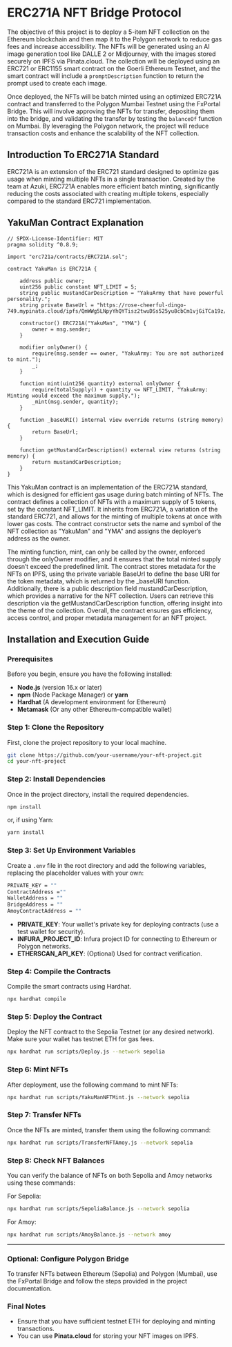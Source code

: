 # ERC271A NFT Bridge Protocol 

The objective of this project is to deploy a 5-item NFT collection on the Ethereum blockchain and then map it to the Polygon network to reduce gas fees and increase accessibility. The NFTs will be generated using an AI image generation tool like DALLE 2 or Midjourney, with the images stored securely on IPFS via Pinata.cloud. The collection will be deployed using an ERC721 or ERC1155 smart contract on the Goerli Ethereum Testnet, and the smart contract will include a `promptDescription` function to return the prompt used to create each image.

Once deployed, the NFTs will be batch minted using an optimized ERC721A contract and transferred to the Polygon Mumbai Testnet using the FxPortal Bridge. This will involve approving the NFTs for transfer, depositing them into the bridge, and validating the transfer by testing the `balanceOf` function on Mumbai. By leveraging the Polygon network, the project will reduce transaction costs and enhance the scalability of the NFT collection.

## Introduction To ERC271A Standard

ERC721A is an extension of the ERC721 standard designed to optimize gas usage when minting multiple NFTs in a single transaction. Created by the team at Azuki, ERC721A enables more efficient batch minting, significantly reducing the costs associated with creating multiple tokens, especially compared to the standard ERC721 implementation.

## YakuMan Contract Explanation 

```solidity
// SPDX-License-Identifier: MIT
pragma solidity ^0.8.9;

import "erc721a/contracts/ERC721A.sol";

contract YakuMan is ERC721A {
    
    address public owner;
    uint256 public constant NFT_LIMIT = 5;
    string public mustandCarDescription = "YakuArmy that have powerful personality."; 
    string private BaseUrl = "https://rose-cheerful-dingo-749.mypinata.cloud/ipfs/QmWWg5LNpyYhQYTisz2twuDSs525yu8cbCm1vjGiTCa19z/";

    constructor() ERC721A("YakuMan", "YMA") {
        owner = msg.sender;
    }

    modifier onlyOwner() {
        require(msg.sender == owner, "YakuArmy: You are not authorized to mint.");
        _;
    }

    function mint(uint256 quantity) external onlyOwner {
        require(totalSupply() + quantity <= NFT_LIMIT, "YakuArmy: Minting would exceed the maximum supply.");
        _mint(msg.sender, quantity);
    }

    function _baseURI() internal view override returns (string memory) {
        return BaseUrl;
    }

    function getMustandCarDescription() external view returns (string memory) {
        return mustandCarDescription;
    }
}
```

This YakuMan contract is an implementation of the ERC721A standard, which is designed for efficient gas usage during batch minting of NFTs. The contract defines a collection of NFTs with a maximum supply of 5 tokens, set by the constant NFT_LIMIT. It inherits from ERC721A, a variation of the standard ERC721, and allows for the minting of multiple tokens at once with lower gas costs. The contract constructor sets the name and symbol of the NFT collection as "YakuMan" and "YMA" and assigns the deployer’s address as the owner.

The minting function, mint, can only be called by the owner, enforced through the onlyOwner modifier, and it ensures that the total minted supply doesn’t exceed the predefined limit. The contract stores metadata for the NFTs on IPFS, using the private variable BaseUrl to define the base URI for the token metadata, which is returned by the _baseURI function. Additionally, there is a public description field mustandCarDescription, which provides a narrative for the NFT collection. Users can retrieve this description via the getMustandCarDescription function, offering insight into the theme of the collection. Overall, the contract ensures gas efficiency, access control, and proper metadata management for an NFT project.

## Installation and Execution Guide

### Prerequisites
Before you begin, ensure you have the following installed:
- **Node.js** (version 16.x or later)
- **npm** (Node Package Manager) or **yarn**
- **Hardhat** (A development environment for Ethereum)
- **Metamask** (Or any other Ethereum-compatible wallet)

### Step 1: Clone the Repository
First, clone the project repository to your local machine.

```bash
git clone https://github.com/your-username/your-nft-project.git
cd your-nft-project
```

### Step 2: Install Dependencies
Once in the project directory, install the required dependencies.

```bash
npm install
```
or, if using Yarn:
```bash
yarn install
```

### Step 3: Set Up Environment Variables
Create a `.env` file in the root directory and add the following variables, replacing the placeholder values with your own:

```bash
PRIVATE_KEY = ""
ContractAddress =""
WalletAddress = ""
BridgeAddress = ""
AmoyContractAddress = ""
```
- **PRIVATE_KEY**: Your wallet's private key for deploying contracts (use a test wallet for security).
- **INFURA_PROJECT_ID**: Infura project ID for connecting to Ethereum or Polygon networks.
- **ETHERSCAN_API_KEY**: (Optional) Used for contract verification.

### Step 4: Compile the Contracts
Compile the smart contracts using Hardhat.

```bash
npx hardhat compile
```

### Step 5: Deploy the Contract
Deploy the NFT contract to the Sepolia Testnet (or any desired network). Make sure your wallet has testnet ETH for gas fees.

```bash
npx hardhat run scripts/Deploy.js --network sepolia
```

### Step 6: Mint NFTs
After deployment, use the following command to mint NFTs:

```bash
npx hardhat run scripts/YakuManNFTMint.js --network sepolia
```

### Step 7: Transfer NFTs
Once the NFTs are minted, transfer them using the following command:

```bash
npx hardhat run scripts/TransferNFTAmoy.js --network sepolia
```

### Step 8: Check NFT Balances
You can verify the balance of NFTs on both Sepolia and Amoy networks using these commands:

For Sepolia:
```bash
npx hardhat run scripts/SepoliaBalance.js --network sepolia
```

For Amoy:
```bash
npx hardhat run scripts/AmoyBalance.js --network amoy
```

---

### Optional: Configure Polygon Bridge

To transfer NFTs between Ethereum (Sepolia) and Polygon (Mumbai), use the FxPortal Bridge and follow the steps provided in the project documentation.

### Final Notes
- Ensure that you have sufficient testnet ETH for deploying and minting transactions.
- You can use **Pinata.cloud** for storing your NFT images on IPFS.

